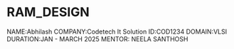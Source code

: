 # RAM_DESIGN


NAME:Abhilash 
COMPANY:Codetech It Solution 
ID:COD1234 
DOMAIN:VLSI 
DURATION:JAN - MARCH 2025 
MENTOR: NEELA SANTHOSH
